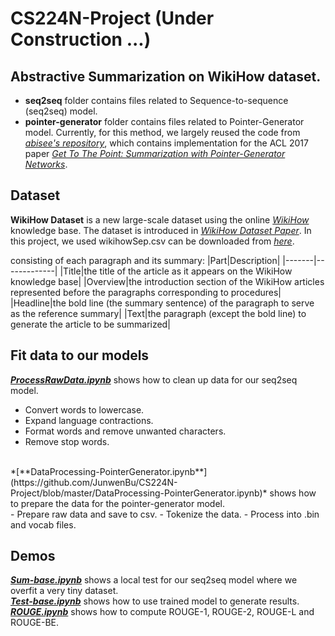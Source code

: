 # CS224N-Project (Under Construction ...)
## Abstractive Summarization on WikiHow dataset.
- **seq2seq** folder contains files related to Sequence-to-sequence (seq2seq) model.
- **pointer-generator** folder contains files related to Pointer-Generator model. Currently, for this method, we largely reused the code from *[abisee's repository](https://github.com/becxer/pointer-generator/)*, which contains implementation for the ACL 2017 paper *[Get To The Point: Summarization with Pointer-Generator Networks](https://arxiv.org/abs/1704.04368)*. 


## Dataset
**WikiHow Dataset** is a new large-scale dataset using the online *[WikiHow](http://www.wikihow.com/)* knowledge base. The dataset is introduced in *[WikiHow Dataset Paper](https://arxiv.org/abs/1810.09305)*. In this project, we used wikihowSep.csv can be downloaded from *[here](https://ucsb.box.com/s/7yq601ijl1lzvlfu4rjdbbxforzd2oag)*.

consisting of each paragraph and its summary:
|Part|Description|
|-------|-------------|
|Title|the title of the article as it appears on the WikiHow knowledge base|
|Overview|the introduction section of the WikiHow articles represented before the paragraphs corresponding to procedures|
|Headline|the bold line (the summary sentence) of the paragraph to serve as the reference summary|
|Text|the paragraph (except the bold line) to generate the article to be summarized|

## Fit data to our models
*[**ProcessRawData.ipynb**](https://github.com/JunwenBu/CS224N-Project/blob/master/ProcessRawData.ipynb)* shows how to clean up data for our seq2seq model.<br>
- Convert words to lowercase.
- Expand language contractions.
- Format words and remove unwanted characters.
- Remove stop words.
<br>
*[**DataProcessing-PointerGenerator.ipynb**](https://github.com/JunwenBu/CS224N-Project/blob/master/DataProcessing-PointerGenerator.ipynb)* shows how to prepare the data for the pointer-generator model.<br>
- Prepare raw data and save to csv.
- Tokenize the data.
- Process into .bin and vocab files.

## Demos
*[**Sum-base.ipynb**](https://github.com/JunwenBu/CS224N-Project/blob/master/Sum-base.ipynb)* shows a local test for our seq2seq model where we overfit a very tiny dataset. <br>
*[**Test-base.ipynb**](https://github.com/JunwenBu/CS224N-Project/blob/master/Test-base.ipynb)* shows how to use trained model to generate results. <br>
*[**ROUGE.ipynb**](https://github.com/JunwenBu/CS224N-Project/blob/master/ROUGE.ipynb)* shows how to compute ROUGE-1, ROUGE-2, ROUGE-L and ROUGE-BE. <br>
